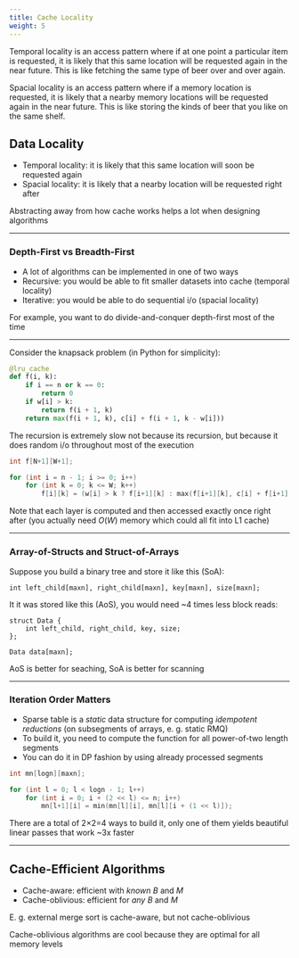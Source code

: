```yaml
---
title: Cache Locality
weight: 5
---
```


Temporal locality is an access pattern where if at one point a particular item is requested, it is likely that this same location will be requested again in the near future. This is like fetching the same type of beer over and over again.

Spacial locality is an access pattern where if a memory location is requested, it is likely that a nearby memory locations will be requested again in the near future. This is like storing the kinds of beer that you like on the same shelf.

## Data Locality

* Temporal locality: it is likely that this same location will soon be requested again
* Spacial locality: it is likely that a nearby location will be requested right after

Abstracting away from how cache works helps a lot when designing algorithms

---

### Depth-First vs Breadth-First

* A lot of algorithms can be implemented in one of two ways
* Recursive: you would be able to fit smaller datasets into cache (temporal locality)
* Iterative: you would be able to do sequential i/o (spacial locality)

For example, you want to do divide-and-conquer depth-first most of the time

----

Consider the knapsack problem (in Python for simplicity):

```python
@lru_cache
def f(i, k):
    if i == n or k == 0:
        return 0
    if w[i] > k:
        return f(i + 1, k)
    return max(f(i + 1, k), c[i] + f(i + 1, k - w[i]))
```

The recursion is extremely slow not because its recursion,
but because it does random i/o throughout most of the execution

```cpp
int f[N+1][W+1];

for (int i = n - 1; i >= 0; i++)
    for (int k = 0; k <= W; k++)
        f[i][k] = (w[i] > k ? f[i+1][k] : max(f[i+1][k], c[i] + f[i+1][k-w[i]]));
```
<!-- .element: class="fragment" data-fragment-index="1" -->

Note that each layer is computed and then accessed exactly once right after
(you actually need $O(W)$ memory which could all fit into L1 cache)
<!-- .element: class="fragment" data-fragment-index="2" -->

---

### Array-of-Structs and Struct-of-Arrays

Suppose you build a binary tree and store it like this (SoA):

```
int left_child[maxn], right_child[maxn], key[maxn], size[maxn];
```

It it was stored like this (AoS), you would need ~4 times less block reads:

```
struct Data {
    int left_child, right_child, key, size;
};

Data data[maxn];
```

AoS is better for seaching, SoA is better for scanning

----

### Iteration Order Matters

* Sparse table is a *static* data structure for computing *idempotent reductions*
  (on subsegments of arrays, e. g. static RMQ)
* To build it, you need to compute the function for all power-of-two length segments
* You can do it in DP fashion by using already processed segments

```cpp
int mn[logn][maxn];

for (int l = 0; l < logn - 1; l++)
    for (int i = 0; i + (2 << l) <= n; i++)
        mn[l+1][i] = min(mn[l][i], mn[l][i + (1 << l)]);
```

There are a total of 2×2=4 ways to build it,
only one of them yields beautiful linear passes that work ~3x faster

---

## Cache-Efficient Algorithms

* Cache-aware: efficient with *known* $B$ and $M$
* Cache-oblivious: efficient for *any* $B$ and $M$

E. g. external merge sort is cache-aware, but not cache-oblivious

Cache-oblivious algorithms are cool because they are optimal for all memory levels
